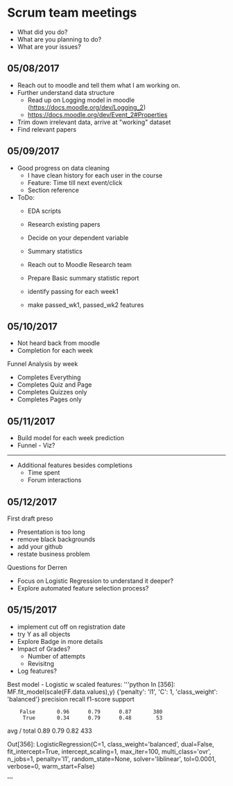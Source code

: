 # Scrum team meetings

* What did you do?
* What are you planning to do?
* What are your issues?

## 05/08/2017
* Reach out to moodle and tell them what I am working on.
* Further understand data structure
  * Read up on Logging model in moodle (https://docs.moodle.org/dev/Logging_2)
  * https://docs.moodle.org/dev/Event_2#Properties
* Trim down irrelevant data, arrive at "working" dataset
* Find relevant papers

## 05/09/2017
* Good progress on data cleaning
  * I have clean history for each user in the course
  * Feature: Time till next event/click
  * Section reference
* ToDo:
  * EDA scripts
  * Research existing papers
  * Decide on your dependent variable
  * Summary statistics
  * Reach out to Moodle Research team
  * Prepare Basic summary statistic report

  * identify passing for each week1
  * make passed_wk1, passed_wk2 features

## 05/10/2017
* Not heard back from moodle
* Completion for each week

Funnel Analysis by week
* Completes Everything
* Completes Quiz and Page
* Completes Quizzes only
* Completes Pages only


## 05/11/2017
* Build model for each week prediction
* Funnel - Viz?

---

* Additional features besides completions
  * Time spent
  * Forum interactions

## 05/12/2017
First draft preso
* Presentation is too long
* remove black backgrounds
* add your github
* restate business problem

Questions for Derren
* Focus on Logistic Regression to understand it deeper?
* Explore automated feature selection process?


## 05/15/2017
* implement cut off on registration date
* try Y as all objects
* Explore Badge in more details
* Impact of Grades?
  * Number of attempts
  * Revisitng
* Log features?



Best model - Logistic w scaled features:
  '''python
  In [356]: MF.fit_model(scale(FF.data.values),y)
  {'penalty': 'l1', 'C': 1, 'class_weight': 'balanced'}
               precision    recall  f1-score   support

        False       0.96      0.79      0.87       380
         True       0.34      0.79      0.48        53

  avg / total       0.89      0.79      0.82       433

  Out[356]:
  LogisticRegression(C=1, class_weight='balanced', dual=False,
            fit_intercept=True, intercept_scaling=1, max_iter=100,
            multi_class='ovr', n_jobs=1, penalty='l1', random_state=None,
            solver='liblinear', tol=0.0001, verbose=0, warm_start=False)

  '''
